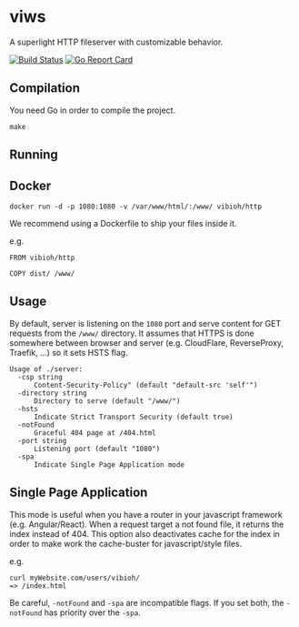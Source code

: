 # viws

A superlight HTTP fileserver with customizable behavior.

[![Build Status](https://travis-ci.org/ViBiOh/viws.svg?branch=master)](https://travis-ci.org/ViBiOh/viws)
[![Go Report Card](https://goreportcard.com/badge/github.com/ViBiOh/viws)](https://goreportcard.com/report/github.com/ViBiOh/viws)

## Compilation

You need Go in order to compile the project.

```
make
```

## Running

## Docker

`docker run -d -p 1080:1080 -v /var/www/html/:/www/ vibioh/http`

We recommend using a Dockerfile to ship your files inside it.

e.g.
```
FROM vibioh/http

COPY dist/ /www/
```

## Usage

By default, server is listening on the `1080` port and serve content for GET requests from the `/www/` directory. It assumes that HTTPS is done somewhere between browser and server (e.g. CloudFlare, ReverseProxy, Traefik, ...) so it sets HSTS flag.

```
Usage of ./server:
  -csp string
      Content-Security-Policy" (default "default-src 'self'")
  -directory string
      Directory to serve (default "/www/")
  -hsts
      Indicate Strict Transport Security (default true)
  -notFound
      Graceful 404 page at /404.html
  -port string
      Listening port (default "1080")
  -spa
      Indicate Single Page Application mode
```

## Single Page Application

This mode is useful when you have a router in your javascript framework (e.g. Angular/React). When a request target a not found file, it returns the index instead of 404. This option also deactivates cache for the index in order to make work the cache-buster for javascript/style files.

e.g.
```
curl myWebsite.com/users/vibioh/
=> /index.html
```

Be careful, `-notFound` and `-spa` are incompatible flags. If you set both, the `-notFound` has priority over the `-spa`.
